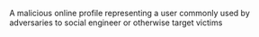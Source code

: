 A malicious online profile representing a user commonly used by adversaries to social engineer or otherwise target victims